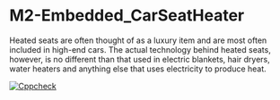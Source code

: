 # M2-Embedded_CarSeatHeater

Heated seats are often thought of as a luxury item and are most often included in high-end cars. The actual technology behind heated seats, however, is no different than that used in electric blankets, hair dryers, water heaters and anything else that uses electricity to produce heat.


[![Cppcheck](https://github.com/A123456fgh/M2-Embedded_CarSeatHeater/actions/workflows/Codequality.yml/badge.svg)](https://github.com/A123456fgh/M2-Embedded_CarSeatHeater/actions/workflows/Codequality.yml)
